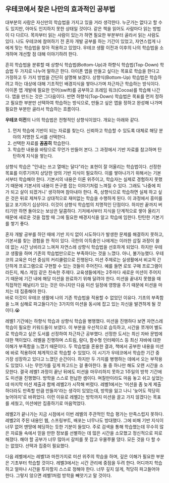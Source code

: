 
## 우테코에서 찾은 나만의 효과적인 공부법

 대부분의 사람은 자신만의 학습법을 가지고 있을 거라 생각한다.
누군가는 없다고 할 수도 있지만, 아마도 인지하지 못한 상태일 것이다. 
같은 책을 읽어도 사람마다 읽는 방법이 다 다르다. 목차부터 읽는 사람이 있는가 하면 필요한 부분부터 골라서 읽는 사람도 있다.
나도 우테코에 참여하기 전 혼자 개발 공부를 하는 기간이 있었고, 자연스럽게 나에게 맞는 학습법을 찾아 적용하고 있었다.
우테코 생활 이전과 이후의 나의 학습법을 소개하며 개선할 점 대해 이야기하려 한다.

 흔히 학습법을 분류할 때 상향식 학습법(Bottom-Up)과 하향식 학습법(Top-Down) 학습법 두 가지로 나누어 말하곤 한다.
아이폰 앱을 만들고 싶다는 목표로 학습을 한다고 가정하고 두 가지 방법을 간단히 설명해 보겠다.
상향식(Bottom-Up) 학습법은 학습하려고 하는 대상에 대해 기초적인 배경지식을 쌓아나가며 차근차근 학습하는 방식이다.
아이폰 앱 개발에 필요한 언어(swift)를 공부하고 프레임 워크(Cocoa)를 학습해 나간다. 앱을 만드는 것은 그다음이다.
반면 하향식(Top-Down) 학습법은 목표를 먼저 정하고 필요한 부분만 선택하여 학습하는 방식으로, 만들고 싶은 앱을 정하고 완성해 나가며 필요한 부분만 골라서 학습하는 흐름이다.

**우테코 이전**의 나의 학습법은 전형적인 상향식이었다. 개요는 아래와 같다.
1. 먼저 학습에 기반이 되는 자료를 찾는다.
   신뢰하고 학습할 수 있도록 대체로 해당 분야의 저명한 도서를 선택한다.
2. 선택한 자료를 **꼼꼼히** 학습한다.
3. 학습한 내용을 바탕으로 무언가 만들어 본다. 그 과정에서 기반 자료를 참고하며 탄탄하게 지식을 쌓는다.

 상향식 학습은 "인내는 쓰고 열매는 달다"라는 표현이 잘 어울리는 학습법이다.
선정한 목표를 이루기까지 상당한 양의 기반 지식이 필요하다. 이를 쌓아나가기 위해서는 기본서부터 학습해야 한다.
기본서의 내용은 이론 위주이고, 학습자는 실제로 경험하지 못했기 때문에 기본서의 내용이 뜬구름 잡는 이야기처럼 느껴질 수 있다. 
그래도 '나중에 피가 되고 살이 되겠거니' 생각하며 참아내야 한다. 
즉, 상향식으로 학습하면 실제 하고 싶은 것은 뒤로 제쳐두고 상대적으로 재미없는 학습을 수행하게 된다. 이 과정에서 흥미를 잃고 포기하기 십상이다.
이것이 상향식 학습법의 치명적인 단점이다. 하지만 끝까지 버티기만 하면 돌아오는 보상은 달콤하다. 
기저에서부터 지식을 단계적으로 쌓아 올리기 때문에 새로운 것을 접할 때 그에 필요한 배경지식을 알고 학습에 임한다. 탄탄한 기본기를 쌓기 좋다.

혼자 개발 공부를 하던 때에 기반 지식 없이 시도하다가 발생한 문제를 해결하지 못하고, 기본서를 찾는 경험을 한 적이 있다.
극한의 이득충인 나에게는 이러한 삽질 과정이 쓸 데 없는 시간 낭비라고 느껴져 자연스레 상향식 학습법을 선호하게 되었다. 
하지만 우테코 생활을 하며 기존의 학습법만으로는 부족하다는 것을 느꼈다. 아니, 불가능했다.
우테코의 교육은 미션 중심의 커리큘럼으로 진행된다. 미션 주제로는 실생활에서 비교적 간단하게 프로그램으로 구현할 수 있는 것들이 주어진다. 
예를 들면 로또 구매 프로그램이라든지, 체스 게임 같은 친숙한 주제다.
교육생들에게는 2주마다 새로운 미션이 주어지기 때문에 기간 내에 해당 미션을 완료하기 위해 달려야 한다.
미션을 끝내지 못했을 때 직접적인 패널티가 있는 것은 아니지만 다음 미션 일정에 영향을 주기 때문에 미션을 마치는 데 집중해야 한다.  
바로 이것이 우테코 생활에 나의 기존 학습법을 적용할 수 없었던 이유다.
기초의 부족함을 느껴 심해로 파고들다가는 3가지의 미션을 동시에 잡고 있는 자신을 발견하게 될 것이다.😭

레벨1 기간에는 하향식 학습과 상향식 학습을 병행했다. 미션을 진행하다 보면 자연스레 학습이 필요한 키워드들이 보였다.
이 부분을 우선적으로 습득하고, 시간을 쪼개어 별도로 학습하고 싶은 도서를 선정하여 차근차근 공부했다.
선정한 도서는 최신 자바 문법에 대한 책이었다. 레벨을 진행하며 스트림, 람다, 함수형 인터페이스 등 최신 자바에 대한 이해가 부족함을 느꼈기 때문이다.
두 학습법을 혼용한 결과, 책에서 공부한 내용을 미션에 바로 적용하여 체계적으로 학습할 수 있었다.
이 시기가 우테코에서 학습한 기간 중 가장 성장하고 있다고 느꼈던 순간이다.
하지만 두 가지를 병행하는 데에서 오는 부작용도 있었다.
나는 무언가를 깊게 파고드는 걸 좋아한다. 둘 중 하나만 해도 오랜 시간을 소모한다.
결국 레벨1 과정이 끝난 뒤에도 미션을 마무리하지 못하고 1주일의 방학 기간에도 미션을 진행했다. 방학을 스스로 헌납한 셈이다.
며칠만이라도 마음 놓고 쉬고 싶었는데 마지막 미션 제출과 함께 레벨2가 시작해 버렸다.
레벨1에서는 '미션을 좀 늦게 제출하더라도 만족할 만큼 만들자'라는 생각이 있었는데, 방학을 잃고 나니 '늦어도 적당히 늦어야지'로 바뀌었다.
이런 이유로 레벨2는 방학까지 미션을 끌고 가지 않겠다는 목표를 세웠고, 미션에만 집중하기로 마음먹었다.

레벨2가 끝나가는 지금 시점에서 이번 레벨의 주관적인 학습 평가는 만족스럽지 못하다.
레벨2의 주된 내용인 웹, 스프링부트, 배포는 너무나도 방대했다. 그에 비해 기반 지식이 너무 없어 맨땅에 헤딩하는 듯한 기분이 들었다.
주로 검색을 통해 학습했는데 무수히 많은 자료들 속에서 믿을 만한 정보를 선별하는 데 많은 시간을 소모했고 정신적으로 피로해졌다.
해야 할 공부가 너무 많아서 갈피를 못 잡고 우물쭈물 댔다. 모든 것을 다 할 수는 없었다. 선택과 집중이 필요했다.

다음 레벨에서는 레벨1과 마찬가지로 미션 위주의 학습을 하며, 깊은 이해가 필요한 부분은 기초부터 학습할 것이다.
레벨3에서는 시간 관리에 중점을 두려 한다.
어디까지 학습하고 얼마나 시간을 투자할지 스스로 정해야 한다. 너무 깊지 않게, 적당히 파고들어야 한다.
그렇지 않으면 레벨1처럼 방학을 빼앗기고 말 것이다.
